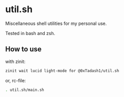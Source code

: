 # util.sh

Miscellaneous shell utilities for my personal use.

Tested in bash and zsh.

## How to use

with zinit:

```sh
zinit wait lucid light-mode for @0xTadash1/util.sh
```

or, rc-file:

```sh
. util.sh/main.sh
```
